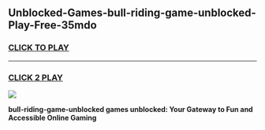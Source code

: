 
## Unblocked-Games-bull-riding-game-unblocked-Play-Free-35mdo
<h3>
<a href="https://premium76.site?title=bull-riding-game-unblocked&ref=17A">CLICK TO PLAY</a></h3>
<hr>

<h3>
<a href="https://premium76.site?title=bull-riding-game-unblocked&ref=17A">CLICK 2 PLAY</a>
  
</h3>

<a href="https://premium76.site?title=bull-riding-game-unblocked&ref=17A"><img src="https://clearcache.store/games.png"></a>


**bull-riding-game-unblocked games unblocked: Your Gateway to Fun and Accessible Online Gaming**
